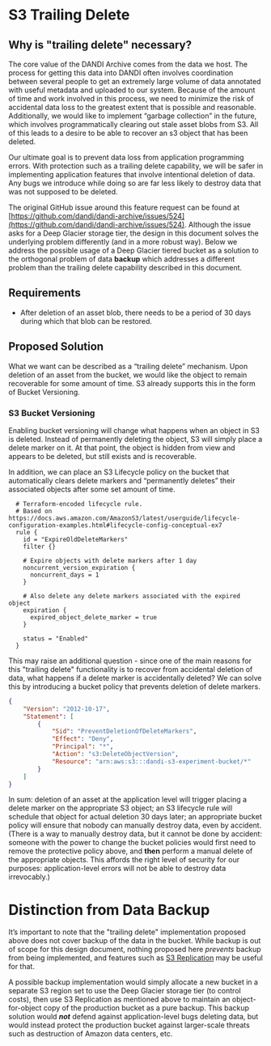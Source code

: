 # S3 Trailing Delete

## Why is "trailing delete" necessary?

The core value of the DANDI Archive comes from the data we host. The process for getting this data into DANDI often involves coordination between several people to get an extremely large volume of data annotated with useful metadata and uploaded to our system. Because of the amount of time and work involved in this process, we need to minimize the risk of accidental data loss to the greatest extent that is possible and reasonable. Additionally, we would like to implement “garbage collection” in the future, which involves programmatically clearing out stale asset blobs from S3. All of this leads to a desire to be able to recover an s3 object that has been deleted.

Our ultimate goal is to prevent data loss from application programming errors. With protection such as a trailing delete capability, we will be safer in implementing application features that involve intentional deletion of data. Any bugs we introduce while doing so are far less likely to destroy data that was not supposed to be deleted.

The original GitHub issue around this feature request can be found at [https://github.com/dandi/dandi-archive/issues/524](https://github.com/dandi/dandi-archive/issues/524). Although the issue asks for a Deep Glacier storage tier, the design in this document solves the underlying problem differently (and in a more robust way). Below we address the possible usage of a Deep Glacier tiered bucket as a solution to the orthogonal problem of data **backup** which addresses a different problem than the trailing delete capability described in this document.

## Requirements

- After deletion of an asset blob, there needs to be a period of 30 days during which that blob can be restored.

## Proposed Solution

What we want can be described as a “trailing delete” mechanism. Upon deletion of an asset from the bucket, we would like the object to remain recoverable for some amount of time. S3 already supports this in the form of Bucket Versioning.

### S3 Bucket Versioning

Enabling bucket versioning will change what happens when an object in S3 is deleted. Instead of permanently deleting the object, S3 will simply place a delete marker on it. At that point, the object is hidden from view and appears to be deleted, but still exists and is recoverable.

In addition, we can place an S3 Lifecycle policy on the bucket that automatically clears delete markers and “permanently deletes” their associated objects after some set amount of time.

```
  # Terraform-encoded lifecycle rule.
  # Based on https://docs.aws.amazon.com/AmazonS3/latest/userguide/lifecycle-configuration-examples.html#lifecycle-config-conceptual-ex7
  rule {
    id = "ExpireOldDeleteMarkers"
    filter {}

    # Expire objects with delete markers after 1 day
    noncurrent_version_expiration {
      noncurrent_days = 1
    }

    # Also delete any delete markers associated with the expired object
    expiration {
      expired_object_delete_marker = true
    }

    status = "Enabled"
  }
```

This may raise an additional question - since one of the main reasons for this "trailing delete" functionality is to recover from accidental deletion of data, what happens if a delete marker is accidentally deleted? We can solve this by introducing a bucket policy that prevents deletion of delete markers.

```json
{
    "Version": "2012-10-17",
    "Statement": [
        {
            "Sid": "PreventDeletionOfDeleteMarkers",
            "Effect": "Deny",
            "Principal": "*",
            "Action": "s3:DeleteObjectVersion",
            "Resource": "arn:aws:s3:::dandi-s3-experiment-bucket/*"
        }
    ]
}
```

In sum: deletion of an asset at the application level will trigger placing a delete marker on the appropriate S3 object; an S3 lifecycle rule will schedule that object for actual deletion 30 days later; an appropriate bucket policy will ensure that nobody can manually destroy data, even by accident. (There is a way to manually destroy data, but it cannot be done by accident: someone with the power to change the bucket policies would first need to remove the protective policy above, and **then** perform a manual delete of the appropriate objects. This affords the right level of security for our purposes: application-level errors will not be able to destroy data irrevocably.)

# Distinction from Data Backup

It’s important to note that the "trailing delete" implementation proposed above does not cover backup of the data in the bucket. While backup is out of scope for this design document, nothing proposed here *prevents* backup from being implemented, and features such as [S3 Replication](https://docs.aws.amazon.com/AmazonS3/latest/userguide/replication.html) may be useful for that.

A possible backup implementation would simply allocate a new bucket in a separate S3 region set to use the Deep Glacier storage tier (to control costs), then use S3 Replication as mentioned above to maintain an object-for-object copy of the production bucket as a pure backup. This backup solution would ***not*** defend against application-level bugs deleting data, but would instead protect the production bucket against larger-scale threats such as destruction of Amazon data centers, etc.
